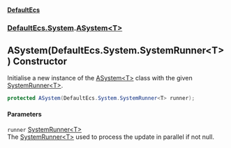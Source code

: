 #### [DefaultEcs](./index.md 'index')
### [DefaultEcs.System](./DefaultEcs-System.md 'DefaultEcs.System').[ASystem&lt;T&gt;](./DefaultEcs-System-ASystem-T-.md 'DefaultEcs.System.ASystem&lt;T&gt;')
## ASystem(DefaultEcs.System.SystemRunner&lt;T&gt;) Constructor
Initialise a new instance of the [ASystem&lt;T&gt;](./DefaultEcs-System-ASystem-T-.md 'DefaultEcs.System.ASystem&lt;T&gt;') class with the given [SystemRunner&lt;T&gt;](./DefaultEcs-System-SystemRunner-T-.md 'DefaultEcs.System.SystemRunner&lt;T&gt;').  
```C#
protected ASystem(DefaultEcs.System.SystemRunner<T> runner);
```
#### Parameters
<a name='DefaultEcs-System-ASystem-T--ASystem(DefaultEcs-System-SystemRunner-T-)-runner'></a>
`runner` [SystemRunner&lt;T&gt;](./DefaultEcs-System-SystemRunner-T-.md 'DefaultEcs.System.SystemRunner&lt;T&gt;')  
The [SystemRunner&lt;T&gt;](./DefaultEcs-System-SystemRunner-T-.md 'DefaultEcs.System.SystemRunner&lt;T&gt;') used to process the update in parallel if not null.  
  
